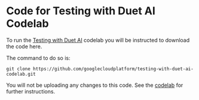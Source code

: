 # Code for Testing with Duet AI Codelab

To run the [Testing with Duet AI](https://codelabs.google.com/codelabs/testing-with-duet-ai) codelab
you will be instructed to download the code here.

The command to do so is:

    git clone https://github.com/googlecloudplatform/testing-with-duet-ai-codelab.git

You will not be uploading any changes to this code. See the
[codelab](https://codelabs.google.com/codelabs/testing-with-duet-ai) for further instructions.
